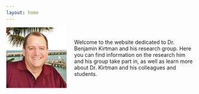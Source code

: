 ```yaml
---
layout: home
---
```


<div style="display: flex; align-items: center;">
  <div style="flex: 1;">
    <img src="/assets/images/kirtman_pic.jpg" alt="Dr. Benjamin Kirtman" style="max-width: 100%; height: auto;">
  </div>
  <div style="flex: 2; padding-left: 20px;">
    Welcome to the website dedicated to Dr. Benjamin Kirtman and his research group. Here you can find information on the research him and his group take part in, as well as learn more about Dr. Kirtman and his colleagues and students.
  </div>
</div>
